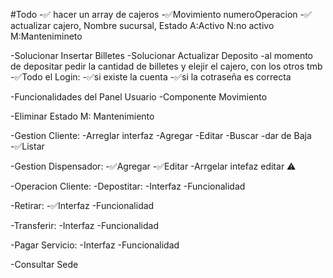 #Todo
-✅ hacer un array de cajeros
-✅Movimiento numeroOperacion
-✅ actualizar cajero, Nombre sucursal, Estado A:Activo N:no activo M:Mantenimineto

-Solucionar Insertar Billetes
-Solucionar Actualizar Deposito
-al momento de depositar pedir la cantidad de billetes y elejir el cajero, con los otros tmb
-✅Todo el Login:
-✅si existe la cuenta
-✅si la cotraseña es correcta

-Funcionalidades del Panel Usuario
-Componente Movimiento

-Eliminar Estado M: Mantenimiento

-Gestion Cliente:
-Arreglar interfaz
-Agregar
-Editar
-Buscar
-dar de Baja
-✅Listar

-Gestion Dispensador:
-✅Agregar
-✅Editar
-Arrgelar intefaz editar ⚠️

-Operacion Cliente:
-Depostitar:
-Interfaz
-Funcionalidad

-Retirar:
-✅Interfaz
-Funcionalidad

-Transferir:
-Interfaz
-Funcionalidad

-Pagar Servicio:
-Interfaz
-Funcionalidad

-Consultar Sede
